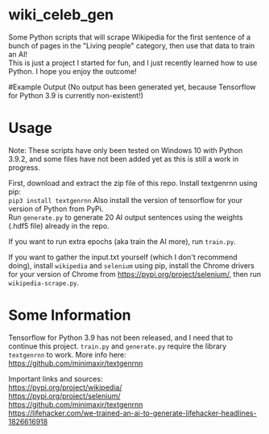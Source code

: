 # wiki_celeb_gen
Some Python scripts that will scrape Wikipedia for the first sentence of a bunch of pages in the "Living people" category, then use that data to train an AI!  
This is just a project I started for fun, and I just recently learned how to use Python. I hope you enjoy the outcome!

#Example Output
(No output has been generated yet, because Tensorflow for Python 3.9 is currently non-existent!)

# Usage
Note: These scripts have only been tested on Windows 10 with Python 3.9.2, and some files have not been added yet as this is still a work in progress.  

First, download and extract the zip file of this repo. Install textgenrnn using pip:    
`pip3 install textgenrnn`
Also install the version of tensorflow for your version of Python from PyPi.    
Run `generate.py` to generate 20 AI output sentences using the weights (.hdf5 file) already in the repo.  

If you want to run extra epochs (aka train the AI more), run `train.py`.  
  
If you want to gather the input.txt yourself (which I don't recommend doing), install `wikipedia` and `selenium` using pip, install the Chrome drivers for your version of Chrome from https://pypi.org/project/selenium/, then run `wikipedia-scrape.py`.  

# Some Information
Tensorflow for Python 3.9 has not been released, and I need that to continue this project.
`train.py` and `generate.py` require the library `textgenrnn` to work. More info here:  
https://github.com/minimaxir/textgenrnn  
  
Important links and sources:  
https://pypi.org/project/wikipedia/  
https://pypi.org/project/selenium/  
https://github.com/minimaxir/textgenrnn  
https://lifehacker.com/we-trained-an-ai-to-generate-lifehacker-headlines-1826616918